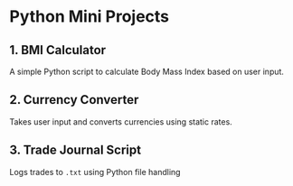 # Python Mini Projects

## 1. BMI Calculator  
A simple Python script to calculate Body Mass Index based on user input.

## 2. Currency Converter  
Takes user input and converts currencies using static rates.

## 3. Trade Journal Script  
Logs trades to `.txt` using Python file handling

